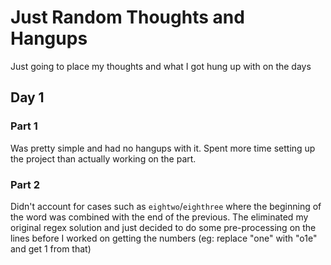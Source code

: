 # Just Random Thoughts and Hangups

Just going to place my thoughts and what I got hung up with on the days

## Day 1

### Part 1

Was pretty simple and had no hangups with it. Spent more time setting up the
project than actually working on the part.

### Part 2

Didn't account for cases such as `eightwo`/`eighthree` where the beginning of
the word was combined with the end of the previous. The eliminated my original
regex solution and just decided to do some pre-processing on the lines
before I worked on getting the numbers (eg: replace "one" with "o1e" and get 1
from that)
